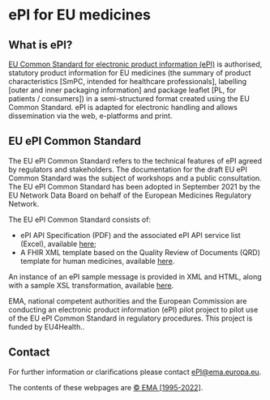 # ePI for EU medicines

## What is ePI?

[EU Common Standard for electronic product information (ePI)](https://www.ema.europa.eu/en/human-regulatory/marketing-authorisation/product-information-requirements#electronic-product-information-initiative-section) is authorised, statutory product information for EU medicines (the summary of product  characteristics [SmPC, intended for healthcare professionals], labelling [outer and inner packaging information] and package leaflet [PL, for patients / consumers]) in a semi-structured format created using the EU Common Standard. ePI is adapted for electronic handling and allows dissemination via the web, e-platforms and print. 

## EU ePI Common Standard 

The EU ePI Common Standard refers to the technical features of ePI agreed by regulators and stakeholders. The documentation for the draft EU ePI Common Standard was the subject of workshops and a public consultation. The EU ePI Common Standard has been adopted in September 2021 by the EU Network Data Board on behalf of the European Medicines Regulatory Network.

The EU ePI Common Standard consists of:
- ePI API Specification (PDF) and the associated ePI API service list (Excel), available [here](https://github.com/EuropeanMedicinesAgency/ePI-consultation/tree/master/API%20specification);
- A FHIR XML template based on the Quality Review of Documents (QRD) template for human medicines, available [here](https://github.com/EuropeanMedicinesAgency/ePI-consultation/blob/master/XML%20templates/ePI_template.xml).

An instance of an ePI sample message is provided in XML and HTML, along with a sample XSL transformation, available [here](https://github.com/EuropeanMedicinesAgency/ePI-consultation/tree/master/XML%20templates). 

EMA, national competent authorities and the European Commission are conducting an electronic product information (ePI) pilot project to pilot use of the EU ePI Common Standard in regulatory procedures. This project is funded by EU4Health..

## Contact

For further information or clarifications please contact <ePI@ema.europa.eu>.

The contents of these webpages are [© EMA [1995-2022]](https://www.ema.europa.eu/en/about-us/legal-notice).
